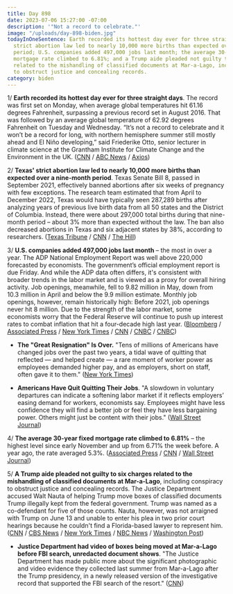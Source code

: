 ```yaml
---
title: Day 898
date: 2023-07-06 15:27:00 -07:00
description: '"Not a record to celebrate."'
image: "/uploads/day-898-biden.jpg"
todayInOneSentence: Earth recorded its hottest day ever for three straight days; Texas'
  strict abortion law led to nearly 10,000 more births than expected over a nine-month
  period; U.S. companies added 497,000 jobs last month; the average 30-year fixed
  mortgage rate climbed to 6.81%; and a Trump aide pleaded not guilty to six charges
  related to the mishandling of classified documents at Mar-a-Lago, including conspiracy
  to obstruct justice and concealing records.
category: biden
---
```


1/ **Earth recorded its hottest day ever for three straight days**. The record was first set on Monday, when average global temperatures hit 61.16 degrees Fahrenheit, surpassing a previous record set in August 2016. That was followed by an average global temperature of 62.92 degrees Fahrenheit on Tuesday and Wednesday. “It’s not a record to celebrate and it won’t be a record for long, with northern hemisphere summer still mostly ahead and El Niño developing,” said Friederike Otto, senior lecturer in climate science at the Grantham Institute for Climate Change and the Environment in the UK. ([CNN](https://www.cnn.com/2023/07/05/world/hottest-day-world-climate-el-nino-intl/index.html) / [ABC News](https://abcnews.go.com/US/4th-july-breaks-record-highest-temperature-measured/story?id=100702850) / [Axios](https://www.axios.com/2023/07/06/earth-three-hottest-days-el-nino))

2/ **Texas' strict abortion law led to nearly 10,000 more births than expected over a nine-month period**. Texas Senate Bill 8, passed in September 2021, effectively banned abortions after six weeks of pregnancy with few exceptions. The research team estimated that from April to December 2022, Texas would have typically seen 287,289 births after analyzing years of previous live birth data from all 50 states and the District of Columbia. Instead, there were about 297,000 total births during that nine-month period – about 3% more than expected without the law. The ban also decreased abortions in Texas and six adjacent states by 38%, according to researchers. ([Texas Tribune](https://www.texastribune.org/2023/06/30/texas-abortion-johns-hopkins-study/) / [CNN](https://www.cnn.com/2023/07/06/health/texas-abortion-law-births) / [The Hill](https://thehill.com/homenews/4074606-texas-abortion-ban-led-to-almost-10000-additional-live-births/))

3/ **U.S. companies added 497,000 jobs last month** – the most in over a year. The ADP National Employment Report was well above 220,000 forecasted by economists. The government’s official employment report is due Friday. And while the ADP data often differs, it's consistent with broader trends in the labor market and is viewed as a proxy for overall hiring activity. Job openings, meanwhile, fell to 9.82 million in May, down from 10.3 million in April and below the 9.9 million estimate. Monthly job openings, however, remain historically high: Before 2021, job openings never hit 8 million. Due to the strength of the labor market, some economists worry that the Federal Reserve will continue to push up interest rates to combat inflation that hit a four-decade high last year. ([Bloomberg](https://www.bloomberg.com/news/articles/2023-07-06/us-job-market-shows-fresh-strength-with-adp-and-layoff-data?sref=MIBMEEoj) / [Associated Press](https://apnews.com/article/job-openings-unemployment-economy-recession-f6811dfae03fcb14249a8937425a2838) / [New York Times](https://www.nytimes.com/2023/07/06/business/economy/jolts-jobs-openings-layoffs.html) / [CNN](https://www.cnn.com/2023/07/06/economy/june-jobs-report-preview/index.html) / [CNBC](https://www.cnbc.com/2023/07/06/adp-jobs-report-private-sector-added-497000-workers-in-june.html) / [CNBC](https://www.cnbc.com/2023/07/06/job-openings-fall-by-half-a-million.html))

* **The "Great Resignation" Is Over.** "Tens of millions of Americans have changed jobs over the past two years, a tidal wave of quitting that reflected — and helped create — a rare moment of worker power as employees demanded higher pay, and as employers, short on staff, often gave it to them." ([New York Times](https://www.nytimes.com/2023/07/06/business/economy/jobs-great-resignation.html))

* **Americans Have Quit Quitting Their Jobs**. "A slowdown in voluntary departures can indicate a softening labor market if it reflects employers’ easing demand for workers, economists say. Employees might have less confidence they will find a better job or feel they have less bargaining power. Others might just be content with their jobs." ([Wall Street Journal](https://www.wsj.com/articles/americans-have-quit-quitting-their-jobs-4feda9bb?mod=hp_lead_pos3))

4/ **The average 30-year fixed mortgage rate climbed to 6.81%** – the highest level since early November and up from 6.71% the week before. A year ago, the rate averaged 5.3%. ([Associated Press](https://apnews.com/article/mortgage-interest-rates-housing-loans-real-estate-94dd344bf67ded00f56e078a0fdec667) / [CNN](https://www.cnn.com/2023/07/06/homes/mortgage-rates-july-6/index.html) / [Wall Street Journal](https://www.wsj.com/livecoverage/stock-market-today-dow-jones-07-06-2023/card/mortgage-rates-approach-7--NtprSkrK8TESqQe0Lkt1))

5/ **A Trump aide pleaded not guilty to six charges related to the mishandling of classified documents at Mar-a-Lago**, including conspiracy to obstruct justice and concealing records.  The Justice Department accused Walt Nauta of helping Trump move boxes of classified documents Trump illegally kept from the federal government. Trump was named as a co-defendant for five of those counts. Nauta, however, was not arraigned with Trump on June 13 and unable to enter his plea in two prior court hearings because he couldn't find a Florida-based lawyer to represent him. ([CNN](https://www.cnn.com/2023/07/06/politics/walt-nauta-arraignment-florida-trump/) / [CBS News](https://www.cbsnews.com/news/walt-nauta-pleads-not-guilty-trump-classified-documents-case/) / [New York Times](https://www.nytimes.com/2023/07/06/us/walt-nauta-trump-documents.html) / [NBC News](https://www.nbcnews.com/politics/donald-trump/trump-aide-nauta-arraigned-classified-documents-case-rcna92857) / [Washington Post](https://www.washingtonpost.com/national-security/2023/07/06/walt-nauta-arraignment/))

* **Justice Department had video of boxes being moved at Mar-a-Lago before FBI search, unredacted document shows**. "The Justice Department has made public more about the significant photographic and video evidence they collected last summer from Mar-a-Lago after the Trump presidency, in a newly released version of the investigative record that supported the FBI search of the resort." ([CNN](https://www.cnn.com/2023/07/05/politics/mar-a-lago-unredacted-search-warrant-affidavit/))